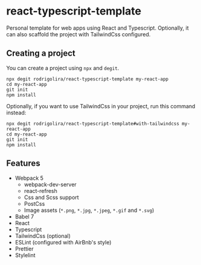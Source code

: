 # react-typescript-template

Personal template for web apps using React and Typescript. Optionally, it can also scaffold the project with TailwindCss configured.

## Creating a project

You can create a project using `npx` and `degit`.

    npx degit rodrigolira/react-typescript-template my-react-app
    cd my-react-app
    git init
    npm install

Optionally, if you want to use TailwindCss in your project, run this command instead:

    npx degit rodrigolira/react-typescript-template#with-tailwindcss my-react-app
    cd my-react-app
    git init
    npm install

## Features

* Webpack 5
	* webpack-dev-server
	* react-refresh
	* Css and Scss support
	* PostCss
	* Image assets (`*.png`, `*.jpg`, `*.jpeg`, `*.gif` and `*.svg`)
* Babel 7
* React
* Typescript
* TailwindCss (optional)
* ESLint (configured with AirBnb's style)
* Prettier
* Stylelint
